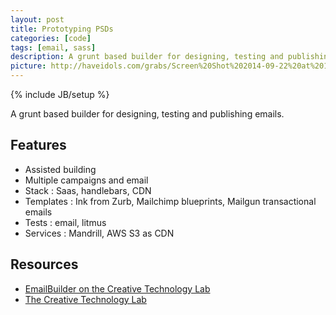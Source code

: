 ```yaml
---
layout: post
title: Prototyping PSDs
categories: [code]
tags: [email, sass]
description: A grunt based builder for designing, testing and publishing emails.
picture: http://haveidols.com/grabs/Screen%20Shot%202014-09-22%20at%2013.42.16.png
---
```

{% include JB/setup %}

A grunt based builder for designing, testing and publishing emails.

## Features
- Assisted building
- Multiple campaigns and email
- Stack : Saas, handlebars, CDN
- Templates : Ink from Zurb, Mailchimp blueprints, Mailgun transactional emails
- Tests : email, litmus
- Services : Mandrill, AWS S3 as CDN

## Resources
- [EmailBuilder on the Creative Technology Lab](http://gitlab.diplomatic-cover.com:9090/lab/emailBuilder/tree/master)
- [The Creative Technology Lab](http://lab.thecreativetechnology.com)